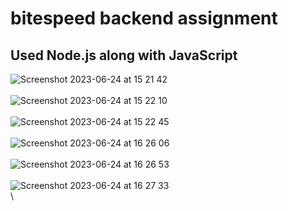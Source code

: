 # bitespeed backend assignment

## Used Node.js along with JavaScript
![Screenshot 2023-06-24 at 15 21 42](https://github.com/deepak-bits/bitespeed/assets/40654292/4f039c1c-7b38-4986-9498-b1b6c4505aad)
\
\
![Screenshot 2023-06-24 at 15 22 10](https://github.com/deepak-bits/bitespeed/assets/40654292/0db0fe46-4298-4f37-a7bb-59408979adc6)
\
\
![Screenshot 2023-06-24 at 15 22 45](https://github.com/deepak-bits/bitespeed/assets/40654292/3462d808-6491-4571-80bc-c7db0dc19f82)
\
\
![Screenshot 2023-06-24 at 16 26 06](https://github.com/deepak-bits/bitespeed/assets/40654292/8aca8e90-b323-44a4-9e1b-d7397d55e0a3)
\
\
![Screenshot 2023-06-24 at 16 26 53](https://github.com/deepak-bits/bitespeed/assets/40654292/b9fa553c-746a-422b-967c-f6264a232d5f)
\
\
![Screenshot 2023-06-24 at 16 27 33](https://github.com/deepak-bits/bitespeed/assets/40654292/99396820-47f6-4dd9-8f24-169e61985683)
\
\
